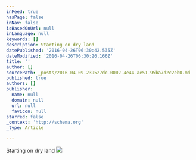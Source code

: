 ```yaml
---
inFeed: true
hasPage: false
inNav: false
isBasedOnUrl: null
inLanguage: null
keywords: []
description: Starting on dry land
datePublished: '2016-04-26T06:30:42.535Z'
dateModified: '2016-04-26T06:30:26.166Z'
title: ''
author: []
sourcePath: _posts/2016-04-09-239527dc-0002-4e44-ae51-95ba7d2c2eb0.md
published: true
authors: []
publisher:
  name: null
  domain: null
  url: null
  favicon: null
starred: false
_context: 'http://schema.org'
_type: Article

---
```

Starting on dry land
![](https://the-grid-user-content.s3-us-west-2.amazonaws.com/fc854461-1853-4228-9c5e-01a6b48d8937.jpg)